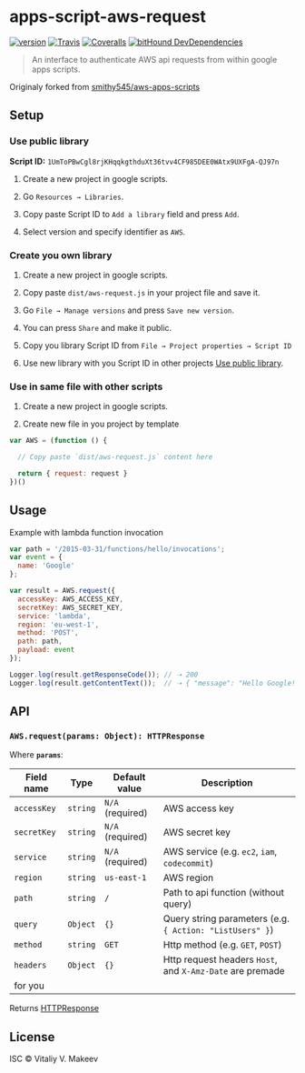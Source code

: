 # apps-script-aws-request

[![version](https://img.shields.io/badge/code%20version-0.1.0-blue.svg?style=flat-square)]()
[![Travis](https://img.shields.io/travis/wmakeev/apps-script-aws-request.svg?maxAge=1800&style=flat-square)](https://travis-ci.org/wmakeev/apps-script-aws-request)
[![Coveralls](https://img.shields.io/coveralls/wmakeev/apps-script-aws-request.svg?maxAge=1800&style=flat-square)](https://coveralls.io/github/wmakeev/apps-script-aws-request)
[![bitHound DevDependencies](https://img.shields.io/bithound/devDependencies/github/wmakeev/apps-script-aws-request.svg?maxAge=1800&style=flat-square)](https://www.bithound.io/github/wmakeev/apps-script-aws-request/master/dependencies/npm)

> An interface to authenticate AWS api requests from within google apps scripts.

Originaly forked from [smithy545/aws-apps-scripts](https://github.com/smithy545/aws-apps-scripts)

## Setup

### Use public library

**Script ID:** ```1UmToPBwCgl8rjKHqqkgthduXt36tvv4CF985DEE0WAtx9UXFgA-QJ97n```

1. Create a new project in google scripts.

2. Go `Resources → Libraries`.

3. Copy paste Script ID to `Add a library` field and press `Add`.

4. Select version and specify identifier as `AWS`.

### Create you own library

1. Create a new project in google scripts.

2. Copy paste `dist/aws-request.js` in your project file and save it.

3. Go `File → Manage versions` and press `Save new version`.

4. You can press `Share` and make it public.

5. Copy you library Script ID from `File → Project properties → Script ID`

6. Use new library with you Script ID in other projects [Use public library](#).

### Use in same file with other scripts

1. Create a new project in google scripts.

2. Create new file in you project by template

  ```js
  var AWS = (function () {

    // Copy paste `dist/aws-request.js` content here

    return { request: request }
  })()
  ```

## Usage

Example with lambda function invocation

```js
var path = '/2015-03-31/functions/hello/invocations';
var event = {
  name: 'Google'
};

var result = AWS.request({
  accessKey: AWS_ACCESS_KEY,
  secretKey: AWS_SECRET_KEY,
  service: 'lambda',
  region: 'eu-west-1',
  method: 'POST',
  path: path,
  payload: event
});

Logger.log(result.getResponseCode()); // ➝ 200
Logger.log(result.getContentText());  // ➝ { "message": "Hello Google!" }
```

## API

### `AWS.request(params: Object): HTTPResponse`

Where **`params`**:

Field name | Type  | Default value | Description |
-----------|-------|---------------|-------------|
`accessKey` | `string` | `N/A` (required) | AWS access key |
`secretKey` | `string` | `N/A` (required) | AWS secret key |
`service` | `string` | `N/A` (required) | AWS service (e.g. `ec2`, `iam`, `codecommit`) |
`region` | `string` | `us-east-1` | AWS region |
`path` | `string` | `/` | Path to api function (without query) |
`query` | `Object` | `{}` | Query string parameters (e.g. `{ Action: "ListUsers" }`) |
`method` | `string` | `GET` | Http method (e.g. `GET`, `POST`) |
`headers` | `Object` | `{}` | Http request headers `Host`, and `X-Amz-Date` are premade
   for you |

Returns [HTTPResponse](https://developers.google.com/apps-script/reference/url-fetch/http-response)

## License

ISC © Vitaliy V. Makeev
